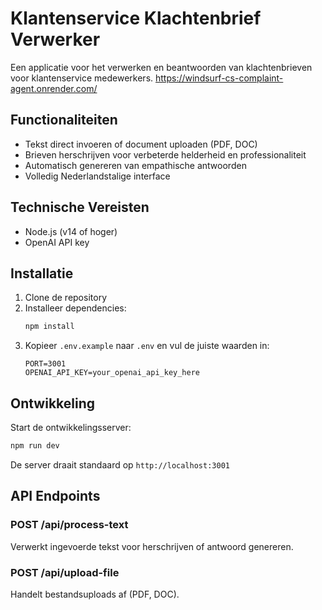 # Klantenservice Klachtenbrief Verwerker

Een applicatie voor het verwerken en beantwoorden van klachtenbrieven voor klantenservice medewerkers.
https://windsurf-cs-complaint-agent.onrender.com/

## Functionaliteiten

- Tekst direct invoeren of document uploaden (PDF, DOC)
- Brieven herschrijven voor verbeterde helderheid en professionaliteit
- Automatisch genereren van empathische antwoorden
- Volledig Nederlandstalige interface

## Technische Vereisten

- Node.js (v14 of hoger)
- OpenAI API key

## Installatie

1. Clone de repository
2. Installeer dependencies:
   ```bash
   npm install
   ```
3. Kopieer `.env.example` naar `.env` en vul de juiste waarden in:
   ```
   PORT=3001
   OPENAI_API_KEY=your_openai_api_key_here
   ```

## Ontwikkeling

Start de ontwikkelingsserver:
```bash
npm run dev
```

De server draait standaard op `http://localhost:3001`

## API Endpoints

### POST /api/process-text
Verwerkt ingevoerde tekst voor herschrijven of antwoord genereren.

### POST /api/upload-file
Handelt bestandsuploads af (PDF, DOC).
